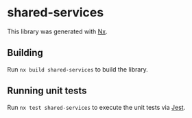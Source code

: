 # shared-services

This library was generated with [Nx](https://nx.dev).

## Building

Run `nx build shared-services` to build the library.

## Running unit tests

Run `nx test shared-services` to execute the unit tests via [Jest](https://jestjs.io).
